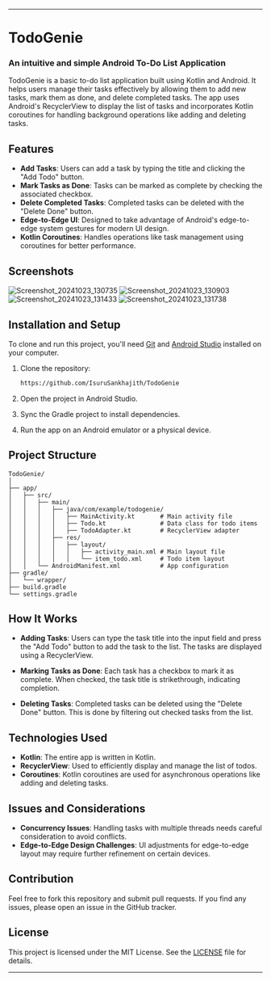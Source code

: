
---

# TodoGenie

### An intuitive and simple Android To-Do List Application

TodoGenie is a basic to-do list application built using Kotlin and Android. It helps users manage their tasks effectively by allowing them to add new tasks, mark them as done, and delete completed tasks. The app uses Android's RecyclerView to display the list of tasks and incorporates Kotlin coroutines for handling background operations like adding and deleting tasks.

## Features

- **Add Tasks**: Users can add a task by typing the title and clicking the "Add Todo" button.
- **Mark Tasks as Done**: Tasks can be marked as complete by checking the associated checkbox.
- **Delete Completed Tasks**: Completed tasks can be deleted with the "Delete Done" button.
- **Edge-to-Edge UI**: Designed to take advantage of Android's edge-to-edge system gestures for modern UI design.
- **Kotlin Coroutines**: Handles operations like task management using coroutines for better performance.

## Screenshots
![Screenshot_20241023_130735](https://github.com/user-attachments/assets/1702efda-bd1f-44a0-9fce-109afcf0e808)
![Screenshot_20241023_130903](https://github.com/user-attachments/assets/1c61df94-2efc-41a6-aacd-7c8ab48d969c)
![Screenshot_20241023_131433](https://github.com/user-attachments/assets/fedb7948-fed7-43b3-acd1-1fd8b59b015d)
![Screenshot_20241023_131738](https://github.com/user-attachments/assets/b2ef4725-1daa-4c5a-aef5-8a8258d705bc)




## Installation and Setup

To clone and run this project, you'll need [Git](https://git-scm.com) and [Android Studio](https://developer.android.com/studio) installed on your computer.

1. Clone the repository:
   ```bash
   https://github.com/IsuruSankhajith/TodoGenie
   ```

2. Open the project in Android Studio.

3. Sync the Gradle project to install dependencies.

4. Run the app on an Android emulator or a physical device.

## Project Structure

```
TodoGenie/
│
├── app/
│   ├── src/
│   │   ├── main/
│   │   │   ├── java/com/example/todogenie/
│   │   │   │   ├── MainActivity.kt       # Main activity file
│   │   │   │   ├── Todo.kt               # Data class for todo items
│   │   │   │   ├── TodoAdapter.kt        # RecyclerView adapter
│   │   │   ├── res/
│   │   │   │   ├── layout/
│   │   │   │   │   ├── activity_main.xml # Main layout file
│   │   │   │   │   └── item_todo.xml     # Todo item layout
│   │   └── AndroidManifest.xml           # App configuration
├── gradle/
│   └── wrapper/
├── build.gradle
└── settings.gradle
```

## How It Works

- **Adding Tasks**: Users can type the task title into the input field and press the "Add Todo" button to add the task to the list. The tasks are displayed using a RecyclerView.
  
- **Marking Tasks as Done**: Each task has a checkbox to mark it as complete. When checked, the task title is strikethrough, indicating completion.

- **Deleting Tasks**: Completed tasks can be deleted using the "Delete Done" button. This is done by filtering out checked tasks from the list.

## Technologies Used

- **Kotlin**: The entire app is written in Kotlin.
- **RecyclerView**: Used to efficiently display and manage the list of todos.
- **Coroutines**: Kotlin coroutines are used for asynchronous operations like adding and deleting tasks.

## Issues and Considerations

- **Concurrency Issues**: Handling tasks with multiple threads needs careful consideration to avoid conflicts.
- **Edge-to-Edge Design Challenges**: UI adjustments for edge-to-edge layout may require further refinement on certain devices.

## Contribution

Feel free to fork this repository and submit pull requests. If you find any issues, please open an issue in the GitHub tracker.

## License

This project is licensed under the MIT License. See the [LICENSE](LICENSE) file for details.

---
